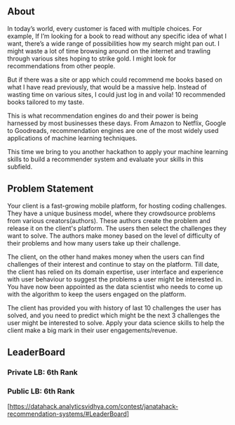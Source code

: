 ## About
In today’s world, every customer is faced with multiple choices. For example, If I’m looking for a book to read without any specific idea of what I want, there’s a wide range of possibilities how my search might pan out. I might waste a lot of time browsing around on the internet and trawling through various sites hoping to strike gold. I might look for recommendations from other people.

But if there was a site or app which could recommend me books based on what I have read previously, that would be a massive help. Instead of wasting time on various sites, I could just log in and voila! 10 recommended books tailored to my taste.

This is what recommendation engines do and their power is being harnessed by most businesses these days. From Amazon to Netflix, Google to Goodreads, recommendation engines are one of the most widely used applications of machine learning techniques.



This time we bring to you another hackathon to apply your machine learning skills to build a recommender system and evaluate your skills in this subfield.

## Problem Statement
Your client is a fast-growing mobile platform, for hosting coding challenges. They have a unique business model, where they crowdsource problems from various creators(authors). These authors create the problem and release it on the client's platform. The users then select the challenges they want to solve. The authors make money based on the level of difficulty of their problems and how many users take up their challenge.

 

The client, on the other hand makes money when the users can find challenges of their interest and continue to stay on the platform. Till date, the client has relied on its domain expertise, user interface and experience with user behaviour to suggest the problems a user might be interested in. You have now been appointed as the data scientist who needs to come up with the algorithm to keep the users engaged on the platform.



The client has provided you with history of last 10 challenges the user has solved, and you need to predict which might be the next 3 challenges the user might be interested to solve. Apply your data science skills to help the client make a big mark in their user engagements/revenue.

## LeaderBoard
### Private LB: 6th Rank
### Public LB: 6th Rank
[https://datahack.analyticsvidhya.com/contest/janatahack-recommendation-systems/#LeaderBoard]
